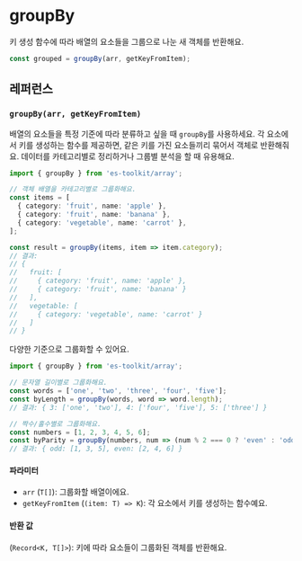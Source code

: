 # groupBy

키 생성 함수에 따라 배열의 요소들을 그룹으로 나눈 새 객체를 반환해요.

```typescript
const grouped = groupBy(arr, getKeyFromItem);
```

## 레퍼런스

### `groupBy(arr, getKeyFromItem)`

배열의 요소들을 특정 기준에 따라 분류하고 싶을 때 `groupBy`를 사용하세요. 각 요소에서 키를 생성하는 함수를 제공하면, 같은 키를 가진 요소들끼리 묶어서 객체로 반환해줘요. 데이터를 카테고리별로 정리하거나 그룹별 분석을 할 때 유용해요.

```typescript
import { groupBy } from 'es-toolkit/array';

// 객체 배열을 카테고리별로 그룹화해요.
const items = [
  { category: 'fruit', name: 'apple' },
  { category: 'fruit', name: 'banana' },
  { category: 'vegetable', name: 'carrot' },
];

const result = groupBy(items, item => item.category);
// 결과:
// {
//   fruit: [
//     { category: 'fruit', name: 'apple' },
//     { category: 'fruit', name: 'banana' }
//   ],
//   vegetable: [
//     { category: 'vegetable', name: 'carrot' }
//   ]
// }
```

다양한 기준으로 그룹화할 수 있어요.

```typescript
import { groupBy } from 'es-toolkit/array';

// 문자열 길이별로 그룹화해요.
const words = ['one', 'two', 'three', 'four', 'five'];
const byLength = groupBy(words, word => word.length);
// 결과: { 3: ['one', 'two'], 4: ['four', 'five'], 5: ['three'] }

// 짝수/홀수별로 그룹화해요.
const numbers = [1, 2, 3, 4, 5, 6];
const byParity = groupBy(numbers, num => (num % 2 === 0 ? 'even' : 'odd'));
// 결과: { odd: [1, 3, 5], even: [2, 4, 6] }
```

#### 파라미터

- `arr` (`T[]`): 그룹화할 배열이에요.
- `getKeyFromItem` (`(item: T) => K`): 각 요소에서 키를 생성하는 함수예요.

#### 반환 값

(`Record<K, T[]>`): 키에 따라 요소들이 그룹화된 객체를 반환해요.
